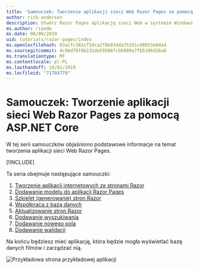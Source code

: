 ```yaml
---
title: 'Samouczek: Tworzenie aplikacji sieci Web Razor Pages za pomocą ASP.NET Core'
author: rick-anderson
description: Utwórz Razor Pages aplikację sieci Web w systemie Windows przy użyciu programu Visual Studio, ASP.NET Core i EF Core.
ms.author: riande
ms.date: 08/09/2019
uid: tutorials/razor-pages/index
ms.openlocfilehash: 03acfc381cf5dca2f8b834da75191cd8053e0da4
ms.sourcegitcommit: dc96d76f6b231de59586fcbb989a7fb5106d26a8
ms.translationtype: MT
ms.contentlocale: pl-PL
ms.lasthandoff: 10/01/2019
ms.locfileid: "71703779"
---
```

# <a name="tutorial-create-a-razor-pages-web-app-with-aspnet-core"></a>Samouczek: Tworzenie aplikacji sieci Web Razor Pages za pomocą ASP.NET Core

W tej serii samouczków objaśniono podstawowe informacje na temat tworzenia aplikacji sieci Web Razor Pages. 

[!INCLUDE[](~/includes/advancedRP.md)]

Ta seria obejmuje następujące samouczki:

1. [Tworzenie aplikacji internetowych ze stronami Razor](xref:tutorials/razor-pages/razor-pages-start)
1. [Dodawanie modelu do aplikacji Razor Pages](xref:tutorials/razor-pages/model)
1. [Szkielet (generowanie) stron Razor](xref:tutorials/razor-pages/page)
1. [Współpraca z bazą danych](xref:tutorials/razor-pages/sql)
1. [Aktualizowanie stron Razor](xref:tutorials/razor-pages/da1)
1. [Dodawanie wyszukiwania](xref:tutorials/razor-pages/search)
1. [Dodawanie nowego pola](xref:tutorials/razor-pages/new-field)
1. [Dodawanie walidacji](xref:tutorials/razor-pages/validation)

Na końcu będziesz mieć aplikację, która będzie mogła wyświetlać bazę danych filmów i zarządzać nią.

![Przykładowa strona przykładowej aplikacji](index/_static/sample-page.png)
